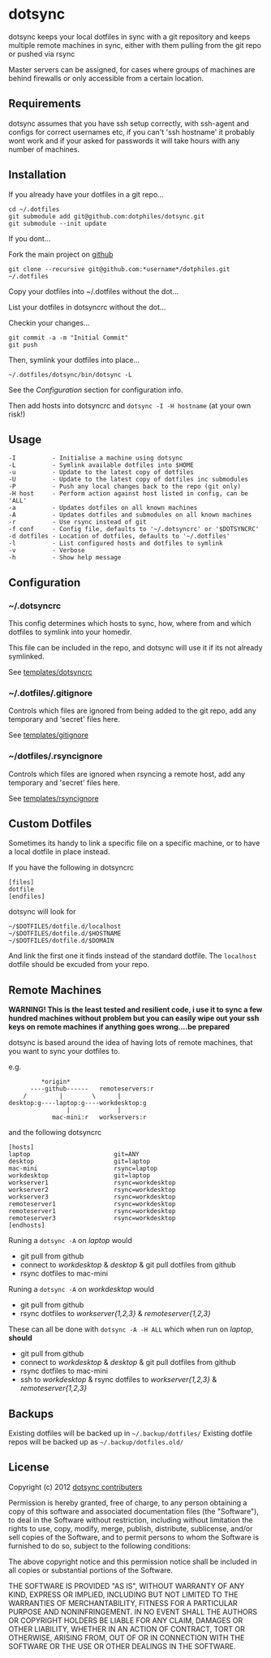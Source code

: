 dotsync
=======

dotsync keeps your local dotfiles in sync with a git repository and keeps
multiple remote machines in sync, either with them pulling from the git
repo or pushed via rsync

Master servers can be assigned, for cases where groups of machines are
behind firewalls or only accessible from a certain location.

Requirements
------------

dotsync assumes that you have ssh setup correctly, with ssh-agent and configs
for correct usernames etc, if you can't 'ssh hostname' it probably wont work
and if your asked for passwords it will take hours with any number of machines.

Installation
------------

If you already have your dotfiles in a git repo...

    cd ~/.dotfiles
    git submodule add git@github.com:dotphiles/dotsync.git
    git submodule --init update

If you dont...

Fork the main project on [github](https://github.com/dotphiles/dotphiles)

    git clone --recursive git@github.com:*username*/dotphiles.git ~/.dotfiles

Copy your dotfiles into ~/.dotfiles without the dot...

List your dotfiles in dotsyncrc without the dot...

Checkin your changes...

    git commit -a -m "Initial Commit"
    git push

Then, symlink your dotfiles into place...

    ~/.dotfiles/dotsync/bin/dotsync -L

See the *Configuration* section for configuration info.

Then add hosts into dotsyncrc and `dotsync -I -H hostname` (at your own risk!)

Usage
-----

    -I          - Initialise a machine using dotsync
    -L          - Symlink available dotfiles into $HOME
    -u          - Update to the latest copy of dotfiles
    -U          - Update to the latest copy of dotfiles inc submodules
    -P          - Push any local changes back to the repo (git only)
    -H host     - Perform action against host listed in config, can be 'ALL'
    -a          - Updates dotfiles on all known machines
    -A          - Updates dotfiles and submodules on all known machines
    -r          - Use rsync instead of git
    -f conf     - Config file, defaults to '~/.dotsyncrc' or '$DOTSYNCRC'
    -d dotfiles - Location of dotfiles, defaults to '~/.dotfiles'
    -l          - List configured hosts and dotfiles to symlink
    -v          - Verbose
    -h          - Show help message

Configuration
-------------

### ~/.dotsyncrc

This config determines which hosts to sync, how, where from and which
dotfiles to symlink into your homedir.

This file can be included in the repo, and dotsync will use it if its not
already symlinked.

See [templates/dotsyncrc][6]

### ~/.dotfiles/.gitignore

Controls which files are ignored from being added to the git repo, add any
temporary and 'secret' files here.

See [templates/gitignore][7]

### ~/dotfiles/.rsyncignore

Controls which files are ignored when rsyncing a remote host, add any temporary
and 'secret' files here.

See [templates/rsyncignore][8]

Custom Dotfiles
---------------

Sometimes its handy to link a specific file on a specific machine, or to have a
local dotfile in place instead.

If you have the following in dotsyncrc

    [files]
    dotfile
    [endfiles]

dotsync will look for

    ~/$DOTFILES/dotfile.d/localhost
    ~/$DOTFILES/dotfile.d/$HOSTNAME
    ~/$DOTFILES/dotfile.d/$DOMAIN

And link the first one it finds instead of the standard dotfile.  The `localhost`
dotfile should be excuded from your repo.

Remote Machines
---------------

**WARNING! This is the least tested and resilient code, i use it to sync a few
hundred machines without problem but you can easily wipe out your ssh keys on
remote machines if anything goes wrong....be prepared**

dotsync is based around the idea of having lots of remote machines, that you want
to sync your dotfiles to.

e.g.

             *origin*
          ----github------   remoteservers:r
        /         |        \      |
    desktop:g----laptop:g----workdesktop:g
                    |             |
                mac-mini:r   workservers:r

and the following dotsyncrc

    [hosts]
    laptop                       git=ANY
    desktop                      git=laptop
    mac-mini                     rsync=laptop
    workdesktop                  git=laptop
    workserver1                  rsync=workdesktop
    workserver2                  rsync=workdesktop
    workserver3                  rsync=workdesktop
    remoteserver1                rsync=workdesktop
    remoteserver1                rsync=workdesktop
    remoteserver3                rsync=workdesktop
    [endhosts]

Runing a `dotsync -A` on *laptop* would

  - git pull from github
  - connect to *workdesktop* & *desktop* & git pull dotfiles from github
  - rsync dotfiles to mac-mini

Runing a `dotsync -A` on *workdesktop* would

  - git pull from github
  - rsync dotfiles to *workserver{1,2,3}* & *remoteserver{1,2,3}*

These can all be done with `dotsync -A -H ALL` which when run on *laptop*, **should**

  - git pull from github
  - connect to *workdesktop* & *desktop* & git pull dotfiles from github
  - rsync dotfiles to mac-mini
  - ssh to *workdesktop* & rsync dotfiles to *workserver{1,2,3}* & *remoteserver{1,2,3}*

Backups
-------

Existing dotfiles will be backed up in `~/.backup/dotfiles/`
Existing dotfile repos will be backed up as `~/.backup/dotfiles.old/`

License
-------

Copyright (c) 2012 [dotsync contributers][9]

Permission is hereby granted, free of charge, to any person obtaining
a copy of this software and associated documentation files (the
"Software"), to deal in the Software without restriction, including
without limitation the rights to use, copy, modify, merge, publish,
distribute, sublicense, and/or sell copies of the Software, and to
permit persons to whom the Software is furnished to do so, subject to
the following conditions:

The above copyright notice and this permission notice shall be
included in all copies or substantial portions of the Software.

THE SOFTWARE IS PROVIDED "AS IS", WITHOUT WARRANTY OF ANY KIND,
EXPRESS OR IMPLIED, INCLUDING BUT NOT LIMITED TO THE WARRANTIES OF
MERCHANTABILITY, FITNESS FOR A PARTICULAR PURPOSE AND
NONINFRINGEMENT. IN NO EVENT SHALL THE AUTHORS OR COPYRIGHT HOLDERS BE
LIABLE FOR ANY CLAIM, DAMAGES OR OTHER LIABILITY, WHETHER IN AN ACTION
OF CONTRACT, TORT OR OTHERWISE, ARISING FROM, OUT OF OR IN CONNECTION
WITH THE SOFTWARE OR THE USE OR OTHER DEALINGS IN THE SOFTWARE.

[1]: https://github.com/dotphiles/dotsync/contributors
[2]: https://github.com/dotphiles/dotsync/issues
[3]: http://gun.io/blog/how-to-github-fork-branch-and-pull-request
[4]: http://tbaggery.com/2008/04/19/a-note-about-git-commit-messages.html
[5]: https://help.github.com/articles/using-pull-requests
[6]: https://github.com/dotphiles/dotsync/blob/master/templates/dotsyncrc
[7]: https://github.com/dotphiles/dotsync/blob/master/templates/gitignore
[8]: https://github.com/dotphiles/dotsync/blob/master/templates/rsyncignore
[9]: https://github.com/dotphiles/dotsync/graphs/contributors

